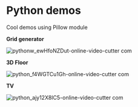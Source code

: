 # Python demos
Cool demos using Pillow module


**Grid generator**

![pythonw_ewHfoNZDut-_online-video-cutter com_](https://user-images.githubusercontent.com/84366597/229922542-c1b6a9b1-981b-4ae0-8a12-a36a4b0c8c28.gif)


**3D Floor**

![python_f4WGTCu1Gh-_online-video-cutter com_](https://user-images.githubusercontent.com/84366597/229922456-eea8b99d-5f9e-4b3e-80b8-51dabd9a4493.gif)


**TV**

![python_ajy12X8IC5-_online-video-cutter com_](https://user-images.githubusercontent.com/84366597/229923765-90fd0e30-f142-4b5e-91e1-5b5d906966d1.gif)
